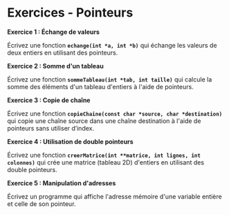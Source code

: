 # Exercices - Pointeurs

**Exercice 1 : Échange de valeurs**

Écrivez une fonction **`echange(int *a, int *b)`** qui échange les valeurs de deux entiers en utilisant des pointeurs.

**Exercice 2 : Somme d'un tableau**

Écrivez une fonction **`sommeTableau(int *tab, int taille)`** qui calcule la somme des éléments d'un tableau d'entiers à l'aide de pointeurs.

**Exercice 3 : Copie de chaîne**

Écrivez une fonction **`copieChaine(const char *source, char *destination)`** qui copie une chaîne source dans une chaîne destination à l'aide de pointeurs sans utiliser d’index.

**Exercice 4 : Utilisation de double pointeurs**

Écrivez une fonction **`creerMatrice(int **matrice, int lignes, int colonnes)`** qui crée une matrice (tableau 2D) d'entiers en utilisant des double pointeurs.

**Exercice 5 : Manipulation d'adresses**

Écrivez un programme qui affiche l'adresse mémoire d'une variable entière et celle de son pointeur.